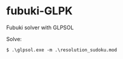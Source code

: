 # fubuki-GLPK
Fubuki solver with GLPSOL

Solve:
```shell
$ .\glpsol.exe -m .\resolution_sudoku.mod
```
